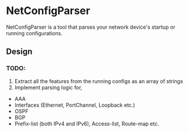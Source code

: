 # NetConfigParser

NetConfigParser is a tool that parses your network device's startup or running configurations.

## Design

### TODO:

1. Extract all the features from the running configs as an array of strings
2. Implement parsing logic for,
- AAA
- Interfaces (Ethernet, PortChannel, Loopback etc.)
- OSPF
- BGP
- Prefix-list (both IPv4 and IPv6), Access-list, Route-map etc.